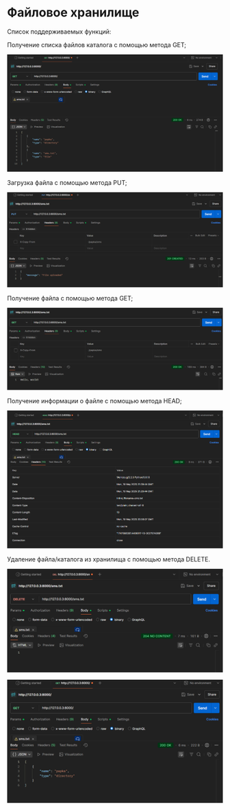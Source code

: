# Файловое хранилище

Список поддерживаемых функций:

Получение списка файлов каталога с помощью метода GET;

![alt text](/LAB5/pics/postman_get3.png)


Загрузка файла с помощью метода PUT;

![alt text](/LAB5/pics/postman_put1.png)

Получение файла с помощью метода GET;

![alt text](/LAB5/pics/postman_get2.png)


Получение информации о файле с помощью метода HEAD;

![alt text](/LAB5/pics/postman_head.png)

Удаление файла/каталога из хранилища с помощью метода DELETE.

![alt text](/LAB5/pics/postman_delete1.png)

![alt text](/LAB5/pics/postman_delete3.png)
